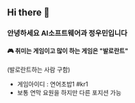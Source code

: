 ## Hi there 👋

### 안녕하세요 AI소프트웨어과 정우민입니다

#### 🎮 취미는 게임이고 많이 하는 게임은 "발로란트"
  (발로란트하는 사람 구함)
- 게임아이디 : 연어초밥1 #kr1 
- 보통 연막 요원을 하지만 다른 포지션 가능
